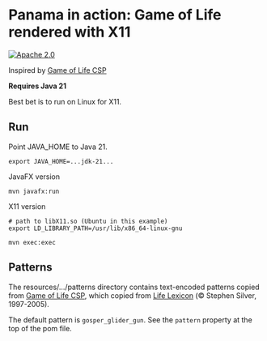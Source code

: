 # Panama in action: Game of Life rendered with X11

[![Apache 2.0](https://img.shields.io/github/license/nebula-plugins/nebula-project-plugin.svg)](http://www.apache.org/licenses/LICENSE-2.0)

Inspired by [Game of Life CSP](https://github.com/ebarlas/game-of-life-csp)

**Requires Java 21**

Best bet is to run on Linux for X11.

## Run

Point JAVA_HOME to Java 21.

```shell
export JAVA_HOME=...jdk-21...
```

JavaFX version

```shell
mvn javafx:run
```

X11 version

```shell
# path to libX11.so (Ubuntu in this example)
export LD_LIBRARY_PATH=/usr/lib/x86_64-linux-gnu

mvn exec:exec
```

## Patterns

The resources/.../patterns directory contains text-encoded patterns copied from [Game of Life CSP](https://github.com/ebarlas/game-of-life-csp), which copied from 
[Life Lexicon](https://people.sc.fsu.edu/~jburkardt/m_src/exm/lexicon.txt) (© Stephen Silver, 1997-2005).

The default pattern is `gosper_glider_gun`. See the `pattern` property at the top of the pom file.
